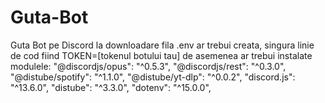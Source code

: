 # Guta-Bot
Guta Bot pe Discord
la downloadare fila .env ar trebui creata, singura linie de cod fiind TOKEN=[tokenul botului tau]
de asemenea ar trebui instalate modulele:
        "@discordjs/opus": "^0.5.3",
        "@discordjs/rest": "^0.3.0",
        "@distube/spotify": "^1.1.0",
        "@distube/yt-dlp": "^0.0.2",
        "discord.js": "^13.6.0",
        "distube": "^3.3.0",
        "dotenv": "^15.0.0",
